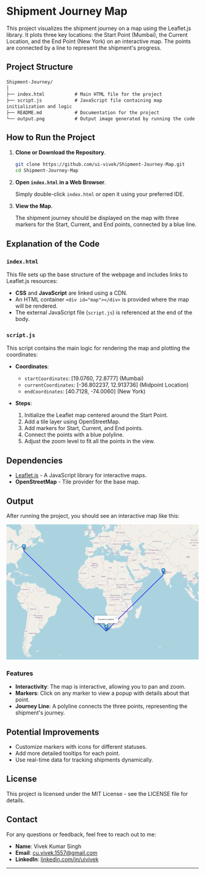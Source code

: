 
# Shipment Journey Map

This project visualizes the shipment journey on a map using the Leaflet.js library. It plots three key locations: the Start Point (Mumbai), the Current Location, and the End Point (New York) on an interactive map. The points are connected by a line to represent the shipment's progress.

## Project Structure
```
Shipment-Journey/
│
├── index.html           # Main HTML file for the project
├── script.js            # JavaScript file containing map initialization and logic
├── README.md            # Documentation for the project
└── output.png           # Output image generated by running the code
```

## How to Run the Project

1. **Clone or Download the Repository**.
   
   ```bash
   git clone https://github.com/ui-vivek/Shipment-Journey-Map.git
   cd Shipment-Journey-Map
   ```

2. **Open `index.html` in a Web Browser**.

   Simply double-click `index.html` or open it using your preferred IDE.

3. **View the Map**.
   
   The shipment journey should be displayed on the map with three markers for the Start, Current, and End points, connected by a blue line.

## Explanation of the Code

### `index.html`
This file sets up the base structure of the webpage and includes links to Leaflet.js resources:

- **CSS** and **JavaScript** are linked using a CDN.
- An HTML container `<div id="map"></div>` is provided where the map will be rendered.
- The external JavaScript file (`script.js`) is referenced at the end of the body.

### `script.js`
This script contains the main logic for rendering the map and plotting the coordinates:

- **Coordinates**:
  - `startCoordinates`: [19.0760, 72.8777] (Mumbai)
  - `currentCoordinates`: [-36.802237, 12.913736] (Midpoint Location)
  - `endCoordinates`: [40.7128, -74.0060] (New York)
  
- **Steps**:
  1. Initialize the Leaflet map centered around the Start Point.
  2. Add a tile layer using OpenStreetMap.
  3. Add markers for Start, Current, and End points.
  4. Connect the points with a blue polyline.
  5. Adjust the zoom level to fit all the points in the view.

## Dependencies
- [Leaflet.js](https://leafletjs.com/) - A JavaScript library for interactive maps.
- **OpenStreetMap** - Tile provider for the base map.

## Output
After running the project, you should see an interactive map like this:

![Output Image](output.png)

### Features
- **Interactivity**: The map is interactive, allowing you to pan and zoom.
- **Markers**: Click on any marker to view a popup with details about that point.
- **Journey Line**: A polyline connects the three points, representing the shipment's journey.

## Potential Improvements
- Customize markers with icons for different statuses.
- Add more detailed tooltips for each point.
- Use real-time data for tracking shipments dynamically.

## License
This project is licensed under the MIT License - see the LICENSE file for details.

## Contact
For any questions or feedback, feel free to reach out to me:

- **Name**: Vivek Kumar Singh
- **Email**: [cu.vivek.1557@gmail.com](mailto:cu.vivek.1557@gmail.com)
- **LinkedIn**: [linkedin.com/in/uivivek](https://linkedin.com/in/uivivek)


---